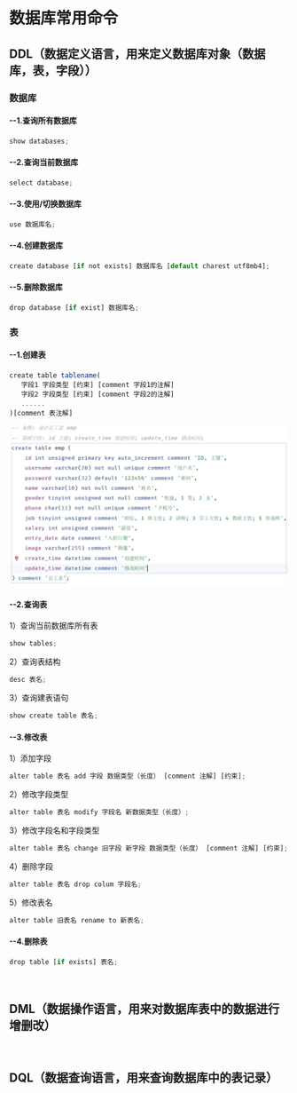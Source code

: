 # 数据库常用命令

<p> 
  
## DDL（数据定义语言，用来定义数据库对象（数据库，表，字段））
### 数据库
#### --1.查询所有数据库
```jsx title="src/components/HelloDocusaurus.js"
show databases;
```
#### --2.查询当前数据库
```jsx title="src/components/HelloDocusaurus.js"
select database;
```
#### --3.使用/切换数据库
```jsx title="src/components/HelloDocusaurus.js"
use 数据库名;
```
#### --4.创建数据库
```jsx title="src/components/HelloDocusaurus.js"
create database [if not exists] 数据库名 [default charest utf8mb4];
```
#### --5.删除数据库
```jsx title="src/components/HelloDocusaurus.js"
drop database [if exist] 数据库名;
```

### 表
#### --1.创建表
```jsx title="src/components/HelloDocusaurus.js"
create table tablename(
   字段1 字段类型 [约束] [comment 字段1的注解]
   字段2 字段类型 [约束] [comment 字段2的注解]
   ......
)[comment 表注解]
```
 ![表设计](resource/mysql_DDL1.png)

 #### --2.查询表
1）查询当前数据库所有表
 ```jsx title="src/components/HelloDocusaurus.js"
show tables;
```
2）查询表结构
  ```jsx title="src/components/HelloDocusaurus.js"
desc 表名;
```
3）查询建表语句
 ```jsx title="src/components/HelloDocusaurus.js"
show create table 表名;
```
#### --3.修改表
1）添加字段
 ```jsx title="src/components/HelloDocusaurus.js"
alter table 表名 add 字段 数据类型（长度） [comment 注解] [约束];
```
2）修改字段类型
 ```jsx title="src/components/HelloDocusaurus.js"
alter table 表名 modify 字段名 新数据类型（长度）;
```
3）修改字段名和字段类型
 ```jsx title="src/components/HelloDocusaurus.js"
alter table 表名 change 旧字段 新字段 数据类型（长度） [comment 注解] [约束];
```
4）删除字段
 ```jsx title="src/components/HelloDocusaurus.js"
alter table 表名 drop colum 字段名;
```
5）修改表名
 ```jsx title="src/components/HelloDocusaurus.js"
alter table 旧表名 rename to 新表名;
```

#### --4.删除表
 ```jsx title="src/components/HelloDocusaurus.js"
drop table [if exists] 表名;
```

<br>

## DML（数据操作语言，用来对数据库表中的数据进行增删改）

<br>

## DQL（数据查询语言，用来查询数据库中的表记录）

